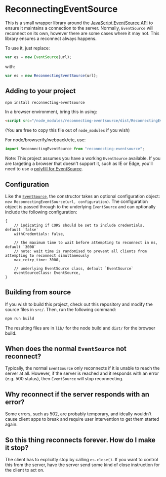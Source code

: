 # ReconnectingEventSource

This is a small wrapper library around the [JavaScript EventSource API](https://www.w3.org/TR/eventsource/) to ensure it maintains a connection to the server. Normally, `EventSource` will reconnect on its own, however there are some cases where it may not. This library ensures a reconnect always happens.

To use it, just replace:

```js
var es = new EventSource(url);
```

with:

```js
var es = new ReconnectingEventSource(url);
```

## Adding to your project

```sh
npm install reconnecting-eventsource
```

In a browser environment, bring this in using:

```html
<script src="/node_modules/reconnecting-eventsource/dist/ReconnectingEventSource[.min].js"></script>
```

(You are free to copy this file out of `node_modules` if you wish)

For node/browserify/webpack/etc, use:

```js
import ReconnectingEventSource from "reconnecting-eventsource";
```

Note: This project assumes you have a working `EventSource` available. If you are targeting a browser that doesn't support it, such as IE or Edge, you'll need to use a [polyfill for EventSource](https://github.com/Yaffle/EventSource).

## Configuration

Like the [`EventSource`](https://developer.mozilla.org/en-US/docs/Web/API/EventSource/EventSource#Syntax), the constructor takes an optional configuration object: `new ReconnectingEventSource(url, configuration)`. The configuration object is passed through to the underlying `EventSource` and can optionally include the following configuration:

```json5
{
    // indicating if CORS should be set to include credentials, default `false`
    withCredentials: false,

    // the maximum time to wait before attempting to reconnect in ms, default `3000`
    // note: wait time is randomised to prevent all clients from attempting to reconnect simultaneously
    max_retry_time: 3000,

    // underlying EventSource class, default `EventSource`
    eventSourceClass: EventSource,
}

```

## Building from source

If you wish to build this project, check out this repository and modify the source files in `src/`. Then, run the following command:

```sh
npm run build
```

The resulting files are in `lib/` for the node build and `dist/` for the browser build.

## When does the normal `EventSource` not reconnect?

Typically, the normal `EventSource` only reconnects if it is unable to reach the server at all. However, if the server is reached and it responds with an error (e.g. 500 status), then `EventSource` will stop reconnecting.

## Why reconnect if the server responds with an error?

Some errors, such as 502, are probably temporary, and ideally wouldn't cause client apps to break and require user intervention to get them started again.

## So this thing reconnects forever. How do I make it stop?

The client has to explicitly stop by calling `es.close()`. If you want to control this from the server, have the server send some kind of close instruction for the client to act on.
